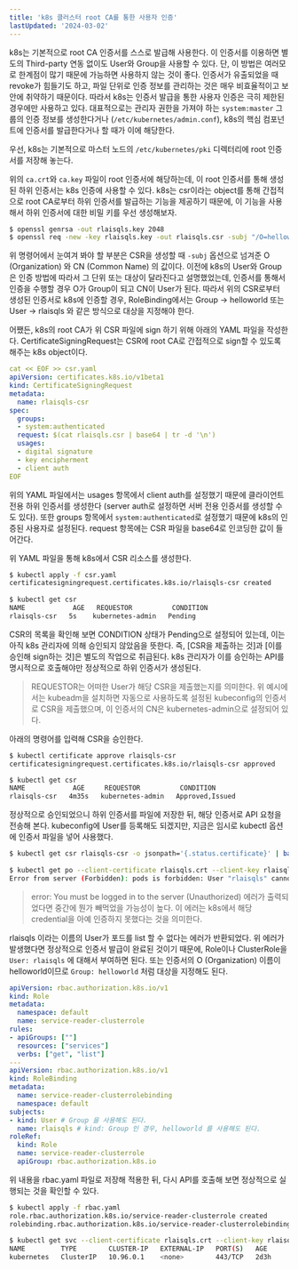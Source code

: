 ```yaml
---
title: 'k8s 클러스터 root CA를 통한 사용자 인증'
lastUpdated: '2024-03-02'
---
```


k8s는 기본적으로 root CA 인증서를 스스로 발급해 사용한다. 이 인증서를 이용하면 별도의 Third-party 연동 없이도 User와 Group을 사용할 수 있다. 단, 이 방법은 여러모로 한계점이 많기 때문에 가능하면 사용하지 않는 것이 좋다. 인증서가 유출되었을 때 revoke가 힘들기도 하고, 파일 단위로 인증 정보를 관리하는 것은 매우 비효율적이고 보안에 취약하기 때문이다. 따라서 k8s는 인증서 발급을 통한 사용자 인증은 극히 제한된 경우에만 사용하고 있다. 대표적으로는 관리자 권한을 가져야 하는 `system:master` 그룹의 인증 정보를 생성한다거나 (`/etc/kubernetes/admin.conf`), k8s의 핵심 컴포넌트에 인증서를 발급한다거나 할 때가 이에 해당한다. 

우선, k8s는 기본적으로 마스터 노드의 `/etc/kubernetes/pki` 디렉터리에 root 인증서를 저장해 놓는다. 

위의 `ca.crt`와 `ca.key` 파일이 root 인증서에 해당하는데, 이 root 인증서를 통해 생성된 하위 인증서는 k8s 인증에 사용할 수 있다. k8s는 csr이라는 object를 통해 간접적으로 root CA로부터 하위 인증서를 발급하는 기능을 제공하기 때문에, 이 기능을 사용해서 하위 인증서에 대한 비밀 키를 우선 생성해보자.

```bash
$ openssl genrsa -out rlaisqls.key 2048 
$ openssl req -new -key rlaisqls.key -out rlaisqls.csr -subj "/O=helloworld/CN=rlaisqls"
```

위 명령어에서 눈여겨 봐야 할 부분은 CSR을 생성할 때 `-subj` 옵션으로 넘겨준 O (Organization) 와 CN (Common Name) 의 값이다. 이전에 k8s의 User와 Group은 인증 방법에 따라서 그 단위 또는 대상이 달라진다고 설명했었는데, 인증서를 통해서 인증을 수행할 경우 O가 Group이 되고 CN이 User가 된다. 따라서 위의 CSR로부터 생성된 인증서로 k8s에 인증할 경우, RoleBinding에서는 Group -> helloworld 또는 User -> rlaisqls 와 같은 방식으로 대상을 지정해야 한다.

어쨌든, k8s의 root CA가 위 CSR 파일에 sign 하기 위해 아래의 YAML 파일을 작성한다. CertificateSigningRequest는 CSR에 root CA로 간접적으로 sign할 수 있도록 해주는 k8s object이다. 

```yaml
cat << EOF >> csr.yaml
apiVersion: certificates.k8s.io/v1beta1
kind: CertificateSigningRequest
metadata:
  name: rlaisqls-csr
spec:
  groups:
  - system:authenticated
  request: $(cat rlaisqls.csr | base64 | tr -d '\n')
  usages:
  - digital signature
  - key encipherment
  - client auth
EOF
```

위의 YAML 파일에서는 usages 항목에서 client auth를 설정했기 때문에 클라이언트 전용 하위 인증서를 생성한다 (server auth로 설정하면 서버 전용 인증서를 생성할 수도 있다). 또한 groups 항목에서 `system:authenticated`로 설정했기 때문에 k8s의 인증된 사용자로 설정된다. request 항목에는 CSR 파일을 base64로 인코딩한 값이 들어간다.

위 YAML 파일을 통해 k8s에서 CSR 리소스를 생성한다.

```bash
$ kubectl apply -f csr.yaml
certificatesigningrequest.certificates.k8s.io/rlaisqls-csr created
 
$ kubectl get csr
NAME            AGE   REQUESTOR          CONDITION
rlaisqls-csr   5s    kubernetes-admin   Pending
```
CSR의 목록을 확인해 보면 CONDITION 상태가 Pending으로 설정되어 있는데, 이는 아직 k8s 관리자에 의해 승인되지 않았음을 뜻한다. 즉, [CSR을 제출하는 것]과 [이를 승인해 sign하는 것]은 별도의 작업으로 취급된다. k8s 관리자가 이를 승인하는 API를 명시적으로 호출해야만 정상적으로 하위 인증서가 생성된다.

> REQUESTOR는 어떠한 User가 해당 CSR을 제출했는지를 의미한다. 위 예시에서는 kubeadm을 설치하면 자동으로 사용하도록 설정된 kubeconfig의 인증서로 CSR을 제출했으며, 이 인증서의 CN은 kubernetes-admin으로 설정되어 있다.

아래의 명령어를 입력해 CSR을 승인한다.

```bash
$ kubectl certificate approve rlaisqls-csr
certificatesigningrequest.certificates.k8s.io/rlaisqls-csr approved

$ kubectl get csr
NAME            AGE     REQUESTOR          CONDITION
rlaisqls-csr   4m35s   kubernetes-admin   Approved,Issued
```

정상적으로 승인되었으니 하위 인증서를 파일에 저장한 뒤, 해당 인증서로 API 요청을 전송해 본다. kubeconfig에 User를 등록해도 되겠지만, 지금은 임시로 kubectl 옵션에 인증서 파일을 넣어 사용했다.

```bash
$ kubectl get csr rlaisqls-csr -o jsonpath='{.status.certificate}' | base64 -D > rlaisqls.crt
 
$ kubectl get po --client-certificate rlaisqls.crt --client-key rlaisqls.key
Error from server (Forbidden): pods is forbidden: User "rlaisqls" cannot list resource "pods" in API group "" in the namespace "default"
```

> error: You must be logged in to the server (Unauthorized) 에러가 출력되었다면 중간에 뭔가 빼먹었을 가능성이 높다. 이 에러는 k8s에서 해당 credential을 아예 인증하지 못했다는 것을 의미한다.

rlaisqls 이라는 이름의 User가 포드를 list 할 수 없다는 에러가 반환되었다. 위 에러가 발생했다면 정상적으로 인증서 발급이 완료된 것이기 때문에, Role이나 ClusterRole을 `User: rlaisqls` 에 대해서 부여하면 된다. 또는 인증서의 O (Organization) 이름이 helloworld이므로 `Group: helloworld` 처럼 대상을 지정해도 된다.

```yaml
apiVersion: rbac.authorization.k8s.io/v1
kind: Role
metadata:
  namespace: default
  name: service-reader-clusterrole
rules:
- apiGroups: [""]
  resources: ["services"]
  verbs: ["get", "list"]
---
apiVersion: rbac.authorization.k8s.io/v1
kind: RoleBinding
metadata:
  name: service-reader-clusterrolebinding
  namespace: default
subjects:
- kind: User # Group 을 사용해도 된다.
  name: rlaisqls # kind: Group 인 경우, helloworld 를 사용해도 된다.
roleRef:
  kind: Role
  name: service-reader-clusterrole
  apiGroup: rbac.authorization.k8s.io
```

위 내용을 rbac.yaml 파일로 저장해 적용한 뒤, 다시 API를 호출해 보면 정상적으로 실행되는 것을 확인할 수 있다.

```bash
$ kubectl apply -f rbac.yaml
role.rbac.authorization.k8s.io/service-reader-clusterrole created
rolebinding.rbac.authorization.k8s.io/service-reader-clusterrolebinding created
 
$ kubectl get svc --client-certificate rlaisqls.crt --client-key rlaisqls.key
NAME         TYPE        CLUSTER-IP   EXTERNAL-IP   PORT(S)   AGE
kubernetes   ClusterIP   10.96.0.1    <none>        443/TCP   2d3h
```